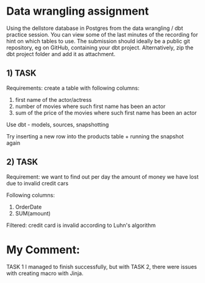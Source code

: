 # Data wrangling assignment
Using the dellstore database in Postgres from the data wrangling / dbt practice session.
You can view some of the last minutes of the recording for hint on which tables to use.
The submission should ideally be a public git repository, eg on GitHub, containing your dbt project.
Alternatively, zip the dbt project folder and add it as attachment.


## 1) TASK

Requirements: create a table with following columns:
1. first name of the actor/actress
2. number of movies where such first name has been an actor
3. sum of the price of the movies where such first name has been an actor

Use dbt - models, sources, snapshotting

Try inserting a new row into the products table + running the snapshot again


## 2) TASK

Requirement: we want to find out per day the amount of money we have lost due to invalid credit cars

Following columns:
1. OrderDate
2. SUM(amount)

Filtered: credit card is invalid according to Luhn's algorithm

# My Comment:
TASK 1 I managed to finish successfully, but with TASK 2, there were issues with creating macro with Jinja.

